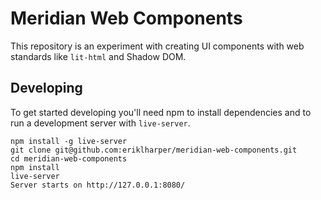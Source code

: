 # Meridian Web Components
This repository is an experiment with creating UI components with web standards like `lit-html` and Shadow DOM.

## Developing
To get started developing you'll need npm to install dependencies and to run a development server with `live-server`.
```
npm install -g live-server
git clone git@github.com:eriklharper/meridian-web-components.git
cd meridian-web-components
npm install
live-server
Server starts on http://127.0.0.1:8080/
```
